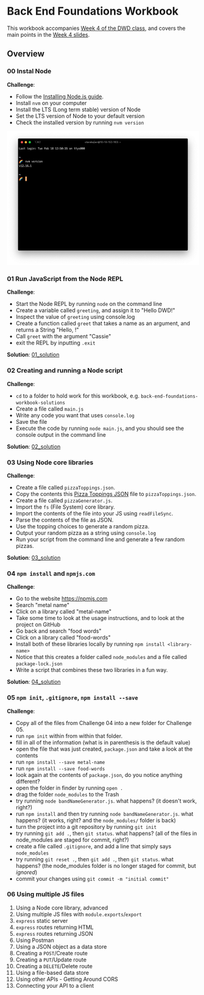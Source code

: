 # Back End Foundations Workbook

This workbook accompanies [Week 4 of the DWD class](https://github.com/itp-dwd/2020-spring/blob/master/weeks/04_back-end-foundations.md), and covers the main points in the [Week 4 slides](https://docs.google.com/presentation/d/1jE6lTeUDnePIjwSl2h4lP3K0glPqUfMDSr_HKdaNGm0/edit?usp=sharing).

## Overview

### 00 Instal Node
**Challenge**:
- Follow the [Installing Node.js guide](https://github.com/itp-dwd/2020-spring/blob/master/guides/installing-nodejs.md).
- Install `nvm` on your computer
- Install the LTS (Long term stable) version of Node
- Set the LTS version of Node to your default version
- Check the installed version by running `nvm version`

![nvm version command](./assets/nvm.png)

### 01 Run JavaScript from the Node REPL
**Challenge**:
-  Start the Node REPL by running `node` on the command line
-  Create a variable called `greeting`, and assign it to "Hello DWD!"
-  Inspect the value of `greeting` using console.log
-  Create a function called `greet` that takes a name as an argument, and returns a String "Hello, <name>!"
-  Call `greet` with the argument "Cassie"
-  exit the REPL by inputting `.exit`
  
**Solution**: [01_solution](./workbook/01_solution.png)

### 02 Creating and running a Node script
**Challenge**:
- `cd` to a folder to hold work for this workbook, e.g. `back-end-foundations-workbook-solutions`
- Create a file called `main.js`
- Write any code you want that uses `console.log`
- Save the file
- Execute the code by running `node main.js`, and you should see the console output in the command line

**Solution**: [02_solution](./workbook/02_solution)

### 03 Using Node core libraries
**Challenge**:
- Create a file called `pizzaToppings.json`.
- Copy the contents this [Pizza Toppings JSON](https://raw.githubusercontent.com/dariusk/corpora/master/data/foods/pizzaToppings.json) file to `pizzaToppings.json`.
- Create a file called `pizzaGenerator.js`.
- Import the `fs` (File System) core library. 
- Import the contents of the file into your JS using `readFileSync`.
- Parse the contents of the file as JSON.
- Use the topping choices to generate a random pizza.
- Output your random pizza as a string using `console.log`
- Run your script from the command line and generate a few random pizzas.

**Solution**: [03_solution](./workbook/03_solution)

### 04 `npm install` and `npmjs.com`
**Challenge**:
- Go to the website https://npmjs.com
- Search "metal name"
- Click on a library called "metal-name"
- Take some time to look at the usage instructions, and to look at the project on GitHub
- Go back and search "food words"
- Click on a library called "food-words"
- Install both of these libraries locally by running `npm install <library-name>`
- Notice that this creates a folder called `node_modules` and a file called `package-lock.json`
- Write a script that combines these two libraries in a fun way.

**Solution**: [04_solution](./workbook/04_solution)

### 05 `npm init`, `.gitignore`, `npm install --save`
**Challenge**:
- Copy all of the files from Challenge 04 into a new folder for Challenge 05.
- run `npm init` within from within that folder.
- fill in all of the information (what is in parenthesis is the default value)
- open the file that was just created, `package.json` and take a look at the contents
- run `npm install --save metal-name`
- run `npm install --save food-words`
- look again at the contents of `package.json`, do you notice anything different?
- open the folder in finder by running `open .`
- drag the folder `node_modules` to the Trash
- try running `node bandNameGenerator.js`. what happens? (it doesn't work, right?)
- run `npm install` and then try running `node bandNameGenerator.js`. what happens? (it works, right? and the `node_modules/` folder is back)
- turn the project into a git repository by running `git init`
- try running `git add .`, then `git status`. what happens? (all of the files in node_modules are staged for commit, right?)
- create a file called `.gitignore`, and add a line that simply says `node_modules`
- try running `git reset .`, then `git add .`, then `git status`. what happens? (the node_modules folder is no longer staged for commit, but *ignored*)
- commit your changes using `git commit -m "initial commit"`

### 06 Using multiple JS files

1.  Using a Node core library, advanced
2.  Using multiple JS files with `module.exports`/`export`
3.  `express` static server
4.  `express` routes returning HTML
5.  `express` routes returning JSON
6.  Using Postman
7.  Using a JSON object as a data store
8.  Creating a `POST`/Create route
9.  Creating a `PUT`/Update route
10. Creating a `DELETE`/Delete route
11. Using a file-based data store
12. Using other APIs - Getting Around CORS
13. Connecting your API to a client